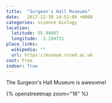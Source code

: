 ```yaml
---
title:  "Surgeon's Hall Museums"
date:   2017-12-30 14:51:00 +0000
categories: science biology
location:
  latitude: 55.94667
  longitude: -3.184731
place_links:
  wikipedia: ""
  url: https://museum.rcsed.ac.uk
cost: Free
indoor: True
---
```

The Surgeon's Hall Museum is awesome!

{% openstreetmap zoom="16" %}
